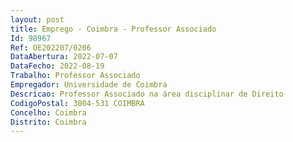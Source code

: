 ```yaml
--- 
layout: post
title: Emprego - Coimbra - Professor Associado
Id: 98967
Ref: OE202207/0206
DataAbertura: 2022-07-07
DataFecho: 2022-08-19
Trabalho: Professor Associado
Empregador: Universidade de Coimbra
Descricao: Professor Associado na área disciplinar de Direito
CodigoPostal: 3004-531 COIMBRA
Concelho: Coimbra
Distrito: Coimbra
--- 
```

